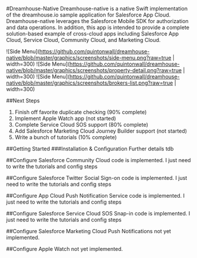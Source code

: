 #Dreamhouse-Native
Dreamhouse-native is a native Swift implementation of the dreamhouse.io sample application for Salesforce App Cloud. Dreamhouse-native leverages the Salesforce Mobile SDK for authorization and data operations. In addition, this app is intended to provide a complete solution-based example of cross-cloud apps including Salesforce App Cloud, Service Cloud, Community Cloud, and Marketing Cloud.

![Side Menu](https://github.com/quintonwall/dreamhouse-native/blob/master/graphics/screenshots/side-menu.png?raw=true | width=300) 
![Side Menu](https://github.com/quintonwall/dreamhouse-native/blob/master/graphics/screenshots/property-detail.png?raw=true | width=300)
![Side Menu](https://github.com/quintonwall/dreamhouse-native/blob/master/graphics/screenshots/brokers-list.png?raw=true | width=300)

##Next Steps
1. Finish off favorite duplicate checking (90% complete)
2. Implement Apple Watch app (not started)
3. Complete Service Cloud SOS support (80% complete)
4. Add Salesforce Marketing Cloud Journey Builder support (not started)
5. Write a bunch of tutorials (10% complete)

##Getting Started
###Installation & Configuration
Further details tdb

##Configure Salesforce Community Cloud
code is implemented. I just need to write the tutorials and config steps

##Configure Salesforce Twitter Social Sign-on
code is implemented. I just need to write the tutorials and config steps

##Configure App Cloud Push Notification Service
code is implemented. I just need to write the tutorials and config steps

##Configure Salesforce Service Cloud SOS Snap-in
code is implemented. I just need to write the tutorials and config steps

##Configure Salesforce Marketing Cloud Push Notifications
not yet implemented.

##Configure Apple Watch 
not yet implemented.

